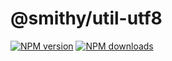 # @smithy/util-utf8
[![NPM version](https://img.shields.io/npm/v/@smithy/util-utf8/latest.svg)](https://www.npmjs.com/package/@smithy/util-utf8)
[![NPM downloads](https://img.shields.io/npm/dm/@smithy/util-utf8.svg)](https://www.npmjs.com/package/@smithy/util-utf8)
